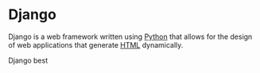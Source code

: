 # Django








Django is a web framework written using [Python](/wiki/Python) that allows for the design of web applications that generate [HTML](/wiki/HTML) dynamically.



Django best
